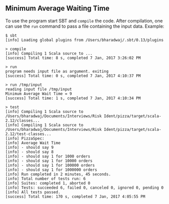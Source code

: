 ## Minimum Average Waiting Time

To use the program start SBT and `compile` the code. After compilation, one can use the `run` command to pass a file containing the input data. Example:

    $ sbt
    [info] Loading global plugins from /Users/bharadwaj/.sbt/0.13/plugins
    
    > compile
    [info] Compiling 1 Scala source to ...
    [success] Total time: 8 s, completed 7 Jan, 2017 3:26:02 PM
    
    > run
    program needs input file as argument. exiting
    [success] Total time: 0 s, completed 7 Jan, 2017 4:10:37 PM

    > run /tmp/input
    reading input file /tmp/input
    Minimum Average Wait Time = 9
    [success] Total time: 1 s, completed 7 Jan, 2017 4:10:34 PM
    
    > test
    [info] Compiling 1 Scala source to /Users/bharadwaj/Documents/Interviews/Risk Ident/pizza/target/scala-2.12/classes...
    [info] Compiling 1 Scala source to /Users/bharadwaj/Documents/Interviews/Risk Ident/pizza/target/scala-2.12/test-classes...
    [info] PizzaSpec:
    [info] Average Wait Time
    [info] - should say 9
    [info] - should say 8
    [info] - should say 1 for 1000 orders
    [info] - should say 1 for 10000 orders
    [info] - should say 1 for 100000 orders
    [info] - should say 1 for 1000000 orders
    [info] Run completed in 2 minutes, 45 seconds.
    [info] Total number of tests run: 6
    [info] Suites: completed 1, aborted 0
    [info] Tests: succeeded 6, failed 0, canceled 0, ignored 0, pending 0
    [info] All tests passed.
    [success] Total time: 170 s, completed 7 Jan, 2017 4:05:55 PM


